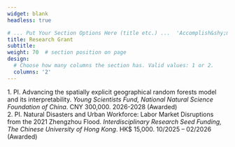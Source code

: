```yaml
---
widget: blank
headless: true

# ... Put Your Section Options Here (title etc.) ...  'Accomplish&shy;ments'
title: Research Grant
subtitle:
weight: 70  # section position on page
design:
  # Choose how many columns the section has. Valid values: 1 or 2.
  columns: '2'
---
```

  
1\. PI. Advancing the spatially explicit geographical random forests model and its interpretability. *Young Scientists Fund, National Natural Science Foundation of China*. CNY 300,000. 2026-2028 (Awarded)  
2\. PI. Natural Disasters and Urban Workforce: Labor Market Disruptions from the 2021 Zhengzhou Flood. *Interdisciplinary Research Seed Funding, The Chinese University of Hong Kong*. HK$ 15,000. 10/2025 – 02/2026 (Awarded)


